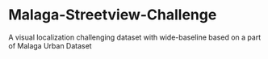 # Malaga-Streetview-Challenge
A visual localization challenging dataset with wide-baseline based on a part of Malaga Urban Dataset
